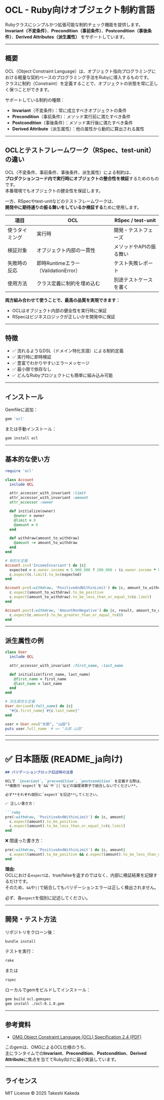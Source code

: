 # OCL - Ruby向けオブジェクト制約言語

Rubyクラスにシンプルかつ拡張可能な制約チェック機能を提供します。  
**Invariant（不変条件）**、**Precondition（事前条件）**、**Postcondition（事後条件）**、**Derived Attributes（派生属性）** をサポートしています。

---

## 概要

OCL（Object Constraint Language）は、オブジェクト指向プログラミングにおける軽量な契約ベースのプログラミング手法をRubyに導入するものです。  
クラスに制約（Constraint）を定義することで、オブジェクトの状態を常に正しく保つことができます。

サポートしている制約の種類：

- **Invariant**（不変条件）：常に成立すべきオブジェクトの条件
- **Precondition**（事前条件）：メソッド実行前に満たすべき条件
- **Postcondition**（事後条件）：メソッド実行後に満たすべき条件
- **Derived Attribute**（派生属性）：他の属性から動的に算出される属性

---

## OCLとテストフレームワーク（RSpec、test-unit）の違い

OCL（不変条件、事前条件、事後条件、派生属性）による制約は、  
**プロダクションコード内で実行時にオブジェクトの整合性を検証**するためのものです。  
本番環境でもオブジェクトの健全性を保証します。

一方、RSpecやtest-unitなどのテストフレームワークは、  
**開発中に期待通りの振る舞いをしているか検証する**ために使用します。

| 項目           | OCL                                | RSpec / test-unit                 |
|----------------|------------------------------------|-----------------------------------|
| 使うタイミング | 実行時                              | 開発・テストフェーズ              |
| 検証対象       | オブジェクト内部の一貫性              | メソッドやAPIの振る舞い           |
| 失敗時の反応   | 即時Runtimeエラー（ValidationError） | テスト失敗レポート               |
| 使用方法       | クラス定義に制約を埋め込む              | 別途テストケースを書く           |

**両方組み合わせて使うことで、最高の品質を実現できます：**
- OCLはオブジェクト内部の健全性を実行時に保証
- RSpecはビジネスロジックが正しいかを開発中に保証

---

## 特徴

- ✅ 流れるようなDSL（ドメイン特化言語）による制約定義
- ✅ 実行時に即時検証
- ✅ 豊富でわかりやすいエラーメッセージ
- ✅ 最小限で依存なし
- ✅ どんなRubyプロジェクトにも簡単に組み込み可能

---

## インストール

Gemfileに追加：

```ruby
gem 'ocl'
```

または手動インストール：

```bash
gem install ocl
```

---

## 基本的な使い方

```ruby
require 'ocl'

class Account
  include OCL

  attr_accessor_with_invariant :limit
  attr_accessor_with_invariant :amount
  attr_accessor :owner

  def initialize(owner)
    @owner = owner
    @limit = 0
    @amount = 0
  end

  def withdraw(amount_to_withdraw)
    @amount -= amount_to_withdraw
  end
end

# 制約を定義
Account.inv('IncomeInvariant') do |c|
  expected = c.owner.income < 5_000_000 ? 200_000 : (c.owner.income * 0.1).round
  c.expect(c.limit).to_be(expected)
end

Account.pre(:withdraw, 'PositiveAndWithinLimit') do |c, amount_to_withdraw|
  c.expect(amount_to_withdraw).to_be_positive
  c.expect(amount_to_withdraw).to_be_less_than_or_equal_to(c.limit)
end

Account.post(:withdraw, 'AmountNonNegative') do |c, result, amount_to_withdraw|
  c.expect(c.amount).to_be_greater_than_or_equal_to(0)
end
```

---

## 派生属性の例

```ruby
class User
  include OCL

  attr_accessor_with_invariant :first_name, :last_name

  def initialize(first_name, last_name)
    @first_name = first_name
    @last_name = last_name
  end
end

# 派生属性を定義
User.derived(:full_name) do |c|
  "#{c.first_name} #{c.last_name}"
end

user = User.new("太郎", "山田")
puts user.full_name  # => "太郎 山田"
```

---

---

# ✅ 日本語版 (README_ja向け)

```markdown
## バリデーションブロック記述時の注意

OCLで `invariant`、`precondition`、`postcondition` を定義する際は、  
**複数の`expect`を`&&`や`||`などの論理演算子で結合しないでください**。

必ず**それぞれ個別に`expect`を記述**してください。

✅ 正しい書き方：

```ruby
pre(:withdraw, 'PositiveAndWithinLimit') do |c, amount|
  c.expect(amount).to_be_positive
  c.expect(amount).to_be_less_than_or_equal_to(c.limit)
end
```

❌ 間違った書き方：

```ruby
pre(:withdraw, 'PositiveAndWithinLimit') do |c, amount|
  c.expect(amount).to_be_positive && c.expect(amount).to_be_less_than_or_equal_to(c.limit)
end
```

**理由:**  
OCLにおける`expect`は、true/falseを返すのではなく、内部に検証結果を記録するだけです。  
そのため、`&&`や`||`で結合してもバリデーションエラーは正しく検出されません。

必ず、各`expect`を個別に記述してください。

---

## 開発・テスト方法

リポジトリをクローン後：

```bash
bundle install
```

テストを実行：

```bash
rake
```
または

```bash
rspec
```

ローカルでgemをビルドしてインストール：

```bash
gem build ocl.gemspec
gem install ./ocl-0.1.0.gem
```

---

## 参考資料

- [OMG Object Constraint Language (OCL) Specification 2.4 (PDF)](https://www.omg.org/spec/OCL/2.4/PDF)

このgemは、OMGによるOCL仕様のうち、  
主にランタイムでの**Invariant**、**Precondition**、**Postcondition**、**Derived Attribute**に焦点を当ててRuby向けに最小実装しています。

---

## ライセンス

MIT License © 2025 Takeshi Kakeda